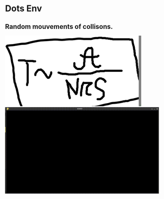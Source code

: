 # Dots Env
## Random mouvements of collisons.
![plot](image/Screenshot.png)
![plot](image/F3A55B7F-7F8A-4504-95C1-A120745815C1.gif)
